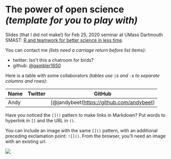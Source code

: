 # The power of open science *(template for you to play with)*

Slides (that I did not make!) for Feb 25, 2020 seminar at UMass Dartmouth SMAST: [R and teamwork for better science in less time](https://openscapes.github.io/slides/betterscience/smast#1).

You can contact me *(lists need a carriage return before list items)*: 

- twitter: Isn't this a chatroom for birds?
- github: [@gambler1650](https://github.com/gambler1650)


Here is a table with some collaborators *(tables use `|`s and `-`s to separate columns and rows)*:


Name | Twitter | GitHub
-----|---------|--------
Andy |  | [@jandybeet(https://github.com/andybeet)

Have you noticed the `[]()` pattern to make links in Markdown? Put words to hyperlink in `[]` and the URL in `()`. 

You can include an image with the same `[]()` pattern, with an additional preceding exclamation point: `![]()`. From the browser, you'll need an image with an existing url. 

![](https://octodex.github.com/images/labtocat.png)

